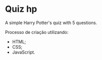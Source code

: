 # Quiz hp
A simple Harry Potter's quiz with 5 questions.

Processo de criação utilizando:
- HTML;
- CSS;
- JavaScript.
